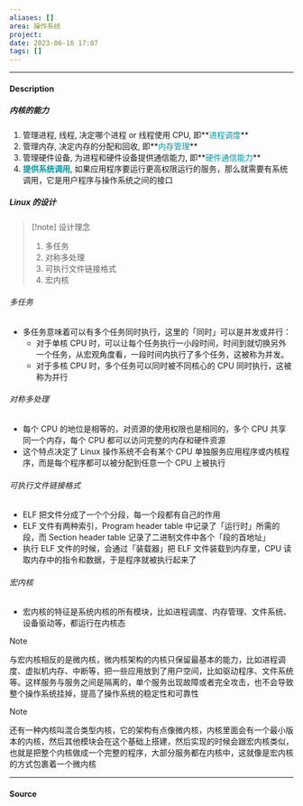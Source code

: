```yaml
---
aliases: []
area: 操作系统
project: 
date: 2023-06-16 17:07
tags: []
---
```

---
#### Description
##### 内核的能力
1. 管理进程, 线程, 决定哪个进程 or 线程使用 CPU, 即**<font color="#0593A2">进程调度</font>**
2. 管理内存, 决定内存的分配和回收, 即**<font color="#0593A2">内存管理</font>**
3. 管理硬件设备, 为进程和硬件设备提供通信能力, 即**<font color="#0593A2">硬件通信能力</font>**
4. **<font color="#0593A2">提供系统调用</font>**,  如果应用程序要运行更高权限运行的服务，那么就需要有系统调用，它是用户程序与操作系统之间的接口

##### Linux 的设计
> [!note] 设计理念
> 1. 多任务
> 2. 对称多处理
> 3. 可执行文件链接格式
> 4. 宏内核
###### 多任务
- 多任务意味着可以有多个任务同时执行，这里的「同时」可以是并发或并行：
    - 对于单核 CPU 时，可以让每个任务执行一小段时间，时间到就切换另外一个任务，从宏观角度看，一段时间内执行了多个任务，这被称为并发。
    - 对于多核 CPU 时，多个任务可以同时被不同核心的 CPU 同时执行，这被称为并行
###### 对称多处理
- 每个 CPU 的地位是相等的，对资源的使用权限也是相同的，多个 CPU 共享同一个内存，每个 CPU 都可以访问完整的内存和硬件资源
- 这个特点决定了 Linux 操作系统不会有某个 CPU 单独服务应用程序或内核程序，而是每个程序都可以被分配到任意一个 CPU 上被执行
###### 可执行文件链接格式
- ELF 把文件分成了一个个分段，每一个段都有自己的作用
- ELF 文件有两种索引，Program header table 中记录了「运行时」所需的段，而 Section header table 记录了二进制文件中各个「段的首地址」
- 执行 ELF 文件的时候，会通过「装载器」把 ELF 文件装载到内存里，CPU 读取内存中的指令和数据，于是程序就被执行起来了
###### 宏内核
- 宏内核的特征是系统内核的所有模块，比如进程调度、内存管理、文件系统、设备驱动等，都运行在内核态

> [!note]
> 与宏内核相反的是微内核，微内核架构的内核只保留最基本的能力，比如进程调度、虚拟机内存、中断等，把一些应用放到了用户空间，比如驱动程序、文件系统等。这样服务与服务之间是隔离的，单个服务出现故障或者完全攻击，也不会导致整个操作系统挂掉，提高了操作系统的稳定性和可靠性

> [!note] 
> 还有一种内核叫混合类型内核，它的架构有点像微内核，内核里面会有一个最小版本的内核，然后其他模块会在这个基础上搭建，然后实现的时候会跟宏内核类似，也就是把整个内核做成一个完整的程序，大部分服务都在内核中，这就像是宏内核的方式包裹着一个微内核


---
#### Source
